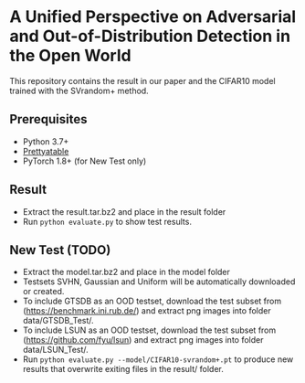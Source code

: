 #  A Unified Perspective on Adversarial and Out-of-Distribution Detection in the Open World

This repository contains the result in our paper and the CIFAR10 model trained with the SVrandom+ method.

## Prerequisites
* Python 3.7+
* [Prettyatable](https://pypi.org/project/prettytable/)
* PyTorch 1.8+ (for New Test only)

## Result
* Extract the result.tar.bz2 and place in the result folder
* Run `python evaluate.py` to show test results.

## New Test (TODO)
* Extract the model.tar.bz2 and place in the model folder
* Testsets SVHN, Gaussian and Uniform will be automatically downloaded or created.
* To include GTSDB as an OOD testset, download the test subset from (https://benchmark.ini.rub.de/) and extract png images into folder data/GTSDB_Test/. 
* To include LSUN as an OOD testset, download the test subset from (https://github.com/fyu/lsun) and extract png images into folder data/LSUN_Test/.
* Run `python evaluate.py --model/CIFAR10-svrandom+.pt` to produce new results that overwrite exiting files in the result/ folder.
